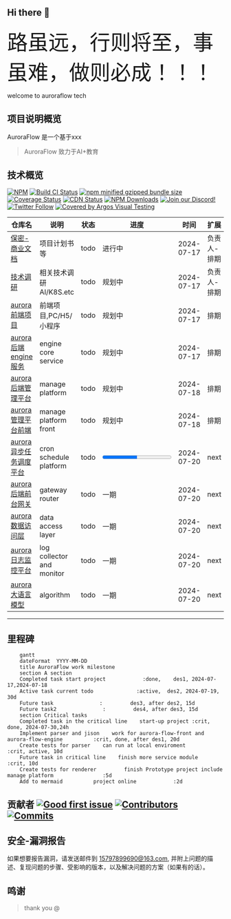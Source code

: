 ## Hi there 👋

<!--

**Here are some ideas to get you started:**

🙋‍♀️ A short introduction - what is your organization all about?
🌈 Contribution guidelines - how can the community get involved?
👩‍💻 Useful resources - where can the community find your docs? Is there anything else the community should know?
🍿 Fun facts - what does your team eat for breakfast?
🧙 Remember, you can do mighty things with the power of [Markdown](https://docs.github.com/github/writing-on-github/getting-started-with-writing-and-formatting-on-github/basic-writing-and-formatting-syntax)
-->


<font size="7">路虽远，行则将至，事虽难，做则必成！！！</font>


welcome to auroraflow tech 

## 项目说明概览
AuroraFlow 是一个基于xxx

> AuroraFlow 致力于AI+教育
> 

## 技术概览

[![NPM](https://img.shields.io/npm/v/mermaid)](https://www.npmjs.com/package/mermaid)
[![Build CI Status](https://github.com/mermaid-js/mermaid/actions/workflows/build.yml/badge.svg)](https://github.com/mermaid-js/mermaid/actions/workflows/build.yml)
[![npm minified gzipped bundle size](https://img.shields.io/bundlephobia/minzip/mermaid)](https://bundlephobia.com/package/mermaid)
[![Coverage Status](https://codecov.io/github/mermaid-js/mermaid/branch/develop/graph/badge.svg)](https://app.codecov.io/github/mermaid-js/mermaid/tree/develop)
[![CDN Status](https://img.shields.io/jsdelivr/npm/hm/mermaid)](https://www.jsdelivr.com/package/npm/mermaid)
[![NPM Downloads](https://img.shields.io/npm/dm/mermaid)](https://www.npmjs.com/package/mermaid)
[![Join our Discord!](https://img.shields.io/static/v1?message=join%20chat&color=9cf&logo=discord&label=discord)](https://discord.gg/AgrbSrBer3)
[![Twitter Follow](https://img.shields.io/badge/Social-mermaidjs__-blue?style=social&logo=X)](https://twitter.com/mermaidjs_)
[![Covered by Argos Visual Testing](https://argos-ci.com/badge.svg)](https://argos-ci.com)



|仓库名|说明|状态|进度|时间|扩展|P级应用|
|-|-|-|-|-|-|-|
|[保密-商业文档](https://github.com/AuroraFlowLab/business-document)|项目计划书等|todo|进行中|2024-07-17|负责人-排期|⭐⭐⭐⭐⭐⭐|
|[技术调研](https://github.com/AuroraFlowLab/aurora-flow-tech-research)|相关技术调研AI/K8S.etc|todo|规划中|2024-07-17|负责人-排期|⭐⭐⭐⭐⭐|
|[aurora前端项目](https://github.com/AuroraFlowLab/aurora-flow-front)|前端项目,PC/H5/小程序|todo|规划中|2024-07-17|排期|🥭🥭🥭🥭🥭|
|[aurora后端engine服务](https://github.com/AuroraFlowLab/aurora-flow-engine)|engine core service|todo|规划中|2024-07-17|排期|🐋🐋🐋🐋🐋|
|[aurora后端管理平台](https://github.com/AuroraFlowLab/aurora-flow-manage)| manage platform|todo|规划中|2024-07-18|排期|🐰🐰🐰🐰🐰|
|[aurora管理平台前端](https://github.com/AuroraFlowLab/aurora-flow-manage-front)|manage platform front|todo|规划中|2024-07-18|排期|🥭🥭🥭🥭🥭|
|[aurora异步任务调度平台](https://github.com/AuroraFlowLab/aurora-flow-schedule)|cron schedule platform|todo|<progress value="50" max="100">1%</progress>|2024-07-20|next|🐬🐬🐬🐬🐬|
|[aurora后端前台网关](https://github.com/AuroraFlowLab/aurora-flow-gateway)|gateway router|todo|一期|2024-07-20|next|🐶🐶🐶🐶🐶|
|[aurora数据访问层](https://github.com/AuroraFlowLab/aurora-flow-data)|data access layer|todo|一期|2024-07-20|next|🐬🐬🐬🐬🐬|
|[aurora日志监控平台](https://github.com/AuroraFlowLab/aurora-flow-log)|log collector and monitor|todo|一期|2024-07-20|next|👀👀👀👀👀|
|[aurora大语言模型](https://github.com/AuroraFlowLab/aurora-flow-ai)|algorithm|todo|一期|2024-07-20|next|🐋🐋🐋🐋🐋|

-------------------------------------------
## 里程碑
```mermaid
    gantt
    dateFormat  YYYY-MM-DD
    title AuroraFlow work milestone
    section A section
    Completed task start project            :done,    des1, 2024-07-17,2024-07-18
    Active task current todo              :active,  des2, 2024-07-19, 30d
    Future task               :         des3, after des2, 15d
    Future task2               :         des4, after des3, 15d
    section Critical tasks
    Completed task in the critical line    start-up project :crit, done, 2024-07-30,24h
    Implement parser and jison    work for aurora-flow-front and aurora-flow-engine          :crit, done, after des1, 20d
    Create tests for parser    can run at local enviroment         :crit, active, 10d
    Future task in critical line    finish more service module    :crit, 10d
    Create tests for renderer         finish Prototype project include manage platform                :5d
    Add to mermaid          project online            :2d
```




## 贡献者 [![Good first issue](https://img.shields.io/github/labels/mermaid-js/mermaid/Good%20first%20issue%21)](https://github.com/mermaid-js/mermaid/issues?q=is%3Aissue+is%3Aopen+label%3A%22Good+first+issue%21%22) [![Contributors](https://img.shields.io/github/contributors/mermaid-js/mermaid)](https://github.com/mermaid-js/mermaid/graphs/contributors) [![Commits](https://img.shields.io/github/commit-activity/m/mermaid-js/mermaid)](https://github.com/mermaid-js/mermaid/graphs/contributors)

## 安全-漏洞报告
如果想要报告漏洞，请发送邮件到 15797899690@163.com, 并附上问题的描述、复现问题的步骤、受影响的版本，以及解决问题的方案（如果有的话）。


## 鸣谢
> thank you
> @
> 








